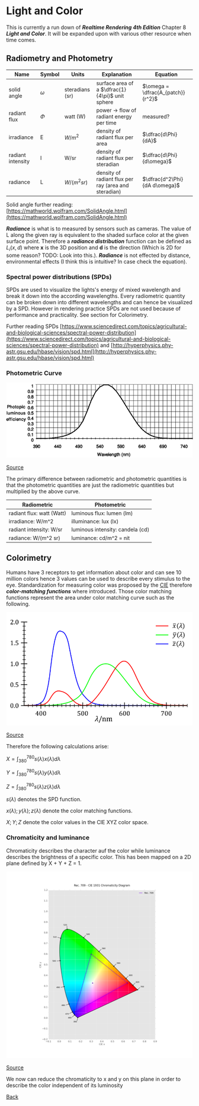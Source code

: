 # Light and Color

This is currently a run down of ***Realtime Rendering 4th Edition*** Chapter 8 ***Light and Color***. It will be expanded upon with various other resource when time comes.

## Radiometry and Photometry

| Name              | Symbol   | Units           | Explanation                                          | Equation                          |
| ----------------- | -------- | --------------- | ---------------------------------------------------- | --------------------------------- |
| solid angle       | $\omega$ | steradians (sr) | surface area of a $\dfrac{1}{4\pi}$ unit sphere      | $\omega = \dfrac{A_{patch}}{r^2}$ |
| radiant flux      | $\Phi$   | watt (W)        | power -> flow of radiant energy per time             | measured?                         |
| irradiance        | E        | $W / m^2$       | density of radiant flux per area                     | $\dfrac{d\Phi}{dA}$               |
| radiant intensity | I        | W/sr            | density of radiant flux per steradian                | $\dfrac{d\Phi}{d\omega}$          |
| radiance          | L        | $W/(m^2 sr)$    | density of radiant flux per ray (area and steradian) | $\dfrac{d^2\Phi}{dA d\omega}$     |

Solid angle further reading: [https://mathworld.wolfram.com/SolidAngle.html](https://mathworld.wolfram.com/SolidAngle.html)

***Radiance*** is what is to measured by sensors such as cameras. The value of L along the given ray is equivalent to the shaded surface color at the given surface point. Therefore a ***radiance distribution*** function can be defined as $L_i(x, d)$ where **x** is the 3D position and **d** is the direction (Which is 2D for some reason? TODO: Look into this.). ***Radiance*** is not effected by distance, environmental effects (I think this is intuitive? In case check the equation).

### Spectral power distributions (SPDs)

SPDs are used to visualize the lights's energy of mixed wavelength and break it down into the according wavelengths. Every radiometric quantity can be broken down into different wavelengths and can hence be visualized by a SPD. However in rendering practice SPDs are not used because of performance and practicality. See section for Colorimetry.

Further reading SPDs [https://www.sciencedirect.com/topics/agricultural-and-biological-sciences/spectral-power-distribution](https://www.sciencedirect.com/topics/agricultural-and-biological-sciences/spectral-power-distribution) and [http://hyperphysics.phy-astr.gsu.edu/hbase/vision/spd.html](http://hyperphysics.phy-astr.gsu.edu/hbase/vision/spd.html)

### Photometric Curve

![Curve](pictures/CIE-photometric-curve.png)

[Source](https://www.researchgate.net/figure/CIE-photometric-curve_fig1_2711215)

The primary difference between radiometric and photometric quantities is that the photometric quantities are just the radiometric quantities but multiplied by the above curve.

| Radiometric               | Photometric                      |
| ------------------------- | -------------------------------- |
| radiant flux: watt (Watt) | luminous flux: lumen (lm)        |
| irradiance: W/m^2         | illuminance: lux (lx)            |
| radiant intensity: W/sr   | luminous intensity: candela (cd) |
| radiance: W/(m^2 sr)      | luminance: cd/m^2 = nit          |

## Colorimetry

Humans have 3 receptors to get information about color and can see 10 million colors hence 3 values can be used to describe every stimulus to the eye. Standardization for measuring color was proposed by the [CIE](http://cie.co.at/) therefore ***color-matching functions*** where introduced. Those color matching functions represent the area under color matching curve such as the following.

![color matching curve](pictures/CIE_1931_XYZ_Color_Matching_Functions.svg)

[Source](https://commons.wikimedia.org/wiki/File:CIE_1931_XYZ_Color_Matching_Functions.svg)

Therefore the following calculations arise:

$X = \int_{380}^{780} s(\lambda) x(\lambda) d\lambda$

$Y = \int_{380}^{780} s(\lambda) y(\lambda) d\lambda$

$Z = \int_{380}^{780} s(\lambda) z(\lambda) d\lambda$

$s(\lambda)$ denotes the SPD function.

$x(\lambda);y(\lambda);z(\lambda)$ denote the color matching functions.

$X; Y; Z$ denote the color values in the CIE XYZ color space.

### Chromaticity and luminance

Chromaticity describes the character auf the color while luminance describes the brightness of a specific color. This has been mapped on a 2D plane defined by X + Y + Z = 1.

![Chromatic diagram](pictures/XWFpG.png)

[Source](https://i.stack.imgur.com/XWFpG.png)

We now can reduce the chromaticity to x and y on this plane in order to describe the color independent of its luminosity

[Back](./)
